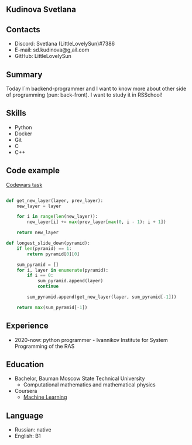 ## Kudinova Svetlana

## Contacts
* Discord: Svetlana (LittleLovelySun)#7386
* E-mail: sd.kudinova@g,ail.com
* GitHub: LittleLovelySun

## Summary
Today I`m backend-programmer and I want to know more about other side of programming (pun: back-front). I want to study it in RSSchool!

## Skills
* Python
* Docker
* Git
* C
* C++

## Code example
[Codewars task](https://www.codewars.com/kata/551f23362ff852e2ab000037)

```python

def get_new_layer(layer, prev_layer):
    new_layer = layer

    for i in range(len(new_layer)):
        new_layer[i] += max(prev_layer[max(0, i - 1): i + 1])

    return new_layer

def longest_slide_down(pyramid):
    if len(pyramid) == 1:
        return pyramid[0][0]

    sum_pyramid = []
    for i, layer in enumerate(pyramid):
        if i == 0:
            sum_pyramid.append(layer)
            continue

        sum_pyramid.append(get_new_layer(layer, sum_pyramid[-1]))

    return max(sum_pyramid[-1]) 
```

## Experience
* 2020-now: python programmer - Ivannikov Institute for System Programming of the RAS 

## Education
* Bachelor, Bauman Moscow State Technical University
    + Computational mathematics and mathematical physics
* Coursera
    + [Machine Learning](https://www.coursera.org/learn/machine-learning/home/welcome)

## Language
* Russian: native
* English: B1
